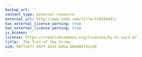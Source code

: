 ```yaml
---
backup_url: ''
content_type: external-resource
external_url: http://www.imdb.com/title/tt0260447/
has_external_licence_warning: true
has_external_license_warning: true
is_broken: ''
license: https://creativecommons.org/licenses/by-nc-sa/4.0/
title: _The Turn of the Screw_
uid: 66ffa577-d97f-42a5-bdba-b6dd8d732cd9
---
```

